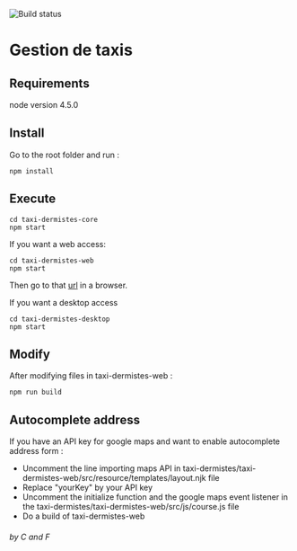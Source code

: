 ![Build status](https://travis-ci.org/GIorfindel/taxi-dermistes.svg?branch=master)
# Gestion de taxis

## Requirements
node version 4.5.0

## Install
Go to the root folder and run :
```shell
npm install
```

## Execute
```shell
cd taxi-dermistes-core
npm start
```
If you want a web access:
```shell
cd taxi-dermistes-web
npm start
```
Then go to that [url](http://localhost:3001/) in a browser.

If you want a desktop access
```shell
cd taxi-dermistes-desktop
npm start
```

## Modify
After modifying files in taxi-dermistes-web :
```shell
npm run build
```

## Autocomplete address
If you have an API key for google maps and want to enable autocomplete address form :
+ Uncomment the line importing maps API in  taxi-dermistes/taxi-dermistes-web/src/resource/templates/layout.njk file
+ Replace "yourKey" by your API key
+ Uncomment the initialize function and the google maps event listener in the   taxi-dermistes/taxi-dermistes-web/src/js/course.js
 file
+ Do a build of taxi-dermistes-web


###### by C and F
